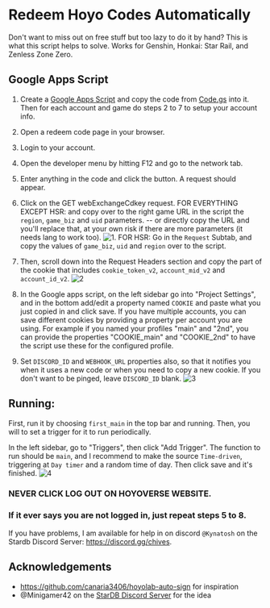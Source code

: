 # Redeem Hoyo Codes Automatically

Don't want to miss out on free stuff but too lazy to do it by hand? This is what this script helps to solve. Works for Genshin, Honkai: Star Rail, and Zenless Zone Zero.

## Google Apps Script

1. Create a [Google Apps Script](https://script.google.com) and copy the code from [Code.gs](Code.gs) into it. Then for each account and game do steps 2 to 7 to setup your account info.

2. Open a redeem code page in your browser.
3. Login to your account.
4. Open the developer menu by hitting F12 and go to the network tab.
5. Enter anything in the code and click the button. A request should appear.
6. Click on the GET webExchangeCdkey request. FOR EVERYTHING EXCEPT HSR: and copy over to the right game URL in the script the `region`, `game_biz` and `uid` parameters. -- or directly copy the URL and you'll replace that, at your own risk if there are more parameters (it needs lang to work too).
![1](Readme-src/1.png). FOR HSR: Go in the `Request` Subtab, and copy the values of `game_biz`, `uid` and `region` over to the script.
7. Then, scroll down into the Request Headers section and copy the part of the cookie that includes `cookie_token_v2`, `account_mid_v2` and `account_id_v2`.
![2](Readme-src/2.png)
8. In the Google apps script, on the left sidebar go into "Project Settings", and in the bottom add/edit a property named `COOKIE` and paste what you just copied in and click save. If you have multiple accounts, you can save different cookies by providing a property per account you are using. For example if you named your profiles "main" and "2nd", you can provide the properties "COOKIE_main" and "COOKIE_2nd" to have the script use these for the configured profile.
9. Set `DISCORD_ID` and `WEBHOOK_URL` properties also, so that it notifies you when it uses a new code or when you need to copy a new cookie. If you don't want to be pinged, leave `DISCORD_ID` blank.
![3](Readme-src/3.png)

## Running:
First, run it by choosing `first_main` in the top bar and running. Then, you will to set a trigger for it to run periodically.

In the left sidebar, go to "Triggers", then click "Add Trigger". The function to run should be `main`, and I recommend to make the source `Time-driven`, triggering at `Day timer` and a random time of day. Then click save and it's finished.
![4](Readme-src/4.png)

### NEVER CLICK LOG OUT ON HOYOVERSE WEBSITE.
### If it ever says you are not logged in, just repeat steps 5 to 8.

If you have problems, I am available for help in on discord `@Kynatosh` on the Stardb Discord Server: https://discord.gg/chives.


## Acknowledgements
* https://github.com/canaria3406/hoyolab-auto-sign for inspiration
* @Minigamer42 on the [StarDB Discord Server](https://discord.gg/chives) for the idea